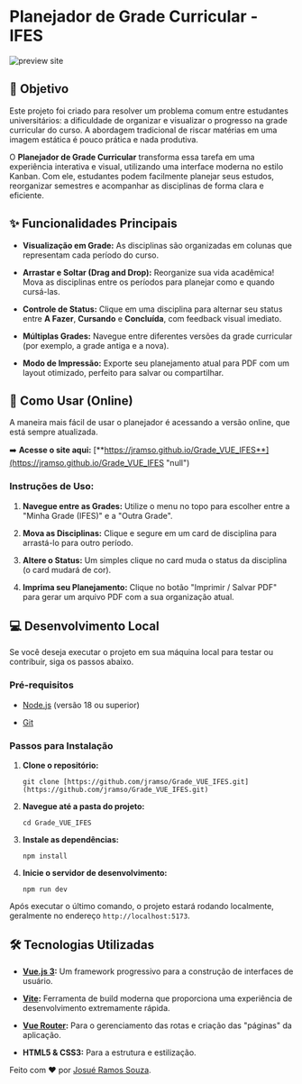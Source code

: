 # Planejador de Grade Curricular - IFES

![preview site](https://i.imgur.com/OCtHqO9.png)

## 🎯 Objetivo

Este projeto foi criado para resolver um problema comum entre estudantes universitários: a dificuldade de organizar e visualizar o progresso na grade curricular do curso. A abordagem tradicional de riscar matérias em uma imagem estática é pouco prática e nada produtiva.

O **Planejador de Grade Curricular** transforma essa tarefa em uma experiência interativa e visual, utilizando uma interface moderna no estilo Kanban. Com ele, estudantes podem facilmente planejar seus estudos, reorganizar semestres e acompanhar as disciplinas de forma clara e eficiente.

## ✨ Funcionalidades Principais

- **Visualização em Grade:** As disciplinas são organizadas em colunas que representam cada período do curso.
    
- **Arrastar e Soltar (Drag and Drop):** Reorganize sua vida acadêmica! Mova as disciplinas entre os períodos para planejar como e quando cursá-las.
    
- **Controle de Status:** Clique em uma disciplina para alternar seu status entre **A Fazer**, **Cursando** e **Concluída**, com feedback visual imediato.
    
- **Múltiplas Grades:** Navegue entre diferentes versões da grade curricular (por exemplo, a grade antiga e a nova).
    
- **Modo de Impressão:** Exporte seu planejamento atual para PDF com um layout otimizado, perfeito para salvar ou compartilhar.
    

## 🚀 Como Usar (Online)

A maneira mais fácil de usar o planejador é acessando a versão online, que está sempre atualizada.

➡️ **Acesse o site aqui:** [**https://jramso.github.io/Grade_VUE_IFES**](https://jramso.github.io/Grade_VUE_IFES "null")

### Instruções de Uso:

1. **Navegue entre as Grades:** Utilize o menu no topo para escolher entre a "Minha Grade (IFES)" e a "Outra Grade".
    
2. **Mova as Disciplinas:** Clique e segure em um card de disciplina para arrastá-lo para outro período.
    
3. **Altere o Status:** Um simples clique no card muda o status da disciplina (o card mudará de cor).
    
4. **Imprima seu Planejamento:** Clique no botão "Imprimir / Salvar PDF" para gerar um arquivo PDF com a sua organização atual.
    

## 💻 Desenvolvimento Local

Se você deseja executar o projeto em sua máquina local para testar ou contribuir, siga os passos abaixo.

### Pré-requisitos

- [Node.js](https://nodejs.org/ "null") (versão 18 ou superior)
    
- [Git](https://git-scm.com/ "null")
    

### Passos para Instalação

1. **Clone o repositório:**
    
    ```
    git clone [https://github.com/jramso/Grade_VUE_IFES.git](https://github.com/jramso/Grade_VUE_IFES.git)
    ```
    
2. **Navegue até a pasta do projeto:**
    
    ```
    cd Grade_VUE_IFES
    ```
    
3. **Instale as dependências:**
    
    ```
    npm install
    ```
    
4. **Inicie o servidor de desenvolvimento:**
    
    ```
    npm run dev
    ```
    

Após executar o último comando, o projeto estará rodando localmente, geralmente no endereço `http://localhost:5173`.

## 🛠️ Tecnologias Utilizadas

- [**Vue.js 3**](https://vuejs.org/ "null")**:** Um framework progressivo para a construção de interfaces de usuário.
    
- [**Vite**](https://vitejs.dev/ "null")**:** Ferramenta de build moderna que proporciona uma experiência de desenvolvimento extremamente rápida.
    
- [**Vue Router**](https://router.vuejs.org/ "null")**:** Para o gerenciamento das rotas e criação das "páginas" da aplicação.
    
- **HTML5 & CSS3:** Para a estrutura e estilização.
    

Feito com ❤️ por [Josué Ramos Souza](https://github.com/jramso).